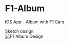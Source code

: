 # F1-Album
iOS App - Album with F1 Cars

Sketch design
<br>
![F1 Album Design](https://github.com/bqultra/F1-Album/assets/64577539/b0aec0d1-4040-40f5-a29a-4b85b13eb7c5)
